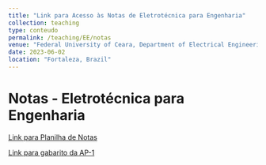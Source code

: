 ```yaml
---
title: "Link para Acesso às Notas de Eletrotécnica para Engenharia"
collection: teaching
type: conteudo
permalink: /teaching/EE/notas
venue: "Federal University of Ceara, Department of Electrical Engineering"
date: 2023-06-02
location: "Fortaleza, Brazil"
---
```


# Notas - Eletrotécnica para Engenharia

[Link para Planilha de Notas](https://docs.google.com/spreadsheets/d/1bgGPkQxbSgHjVNT1MI7YQr8e29Loy5tRspBQChnz-hg/edit?usp=sharing)

[Link para gabarito da AP-1](https://drive.google.com/file/d/1dEcKyLZh_gCu-obF-Clb56ZKYBt4D7V5/view?usp=sharing)